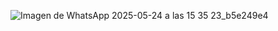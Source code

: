 ![Imagen de WhatsApp 2025-05-24 a las 15 35 23_b5e249e4](https://github.com/user-attachments/assets/21b6969a-bc99-448c-a6f2-96f557d45045)
